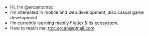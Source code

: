 - Hi, I’m @ercantomac
- I’m interested in mobile and web development, also casual game development.
- I’m currently learning mainly Flutter & its ecosystem.
- How to reach me: tmc.ercan@gmail.com

<!---
ercantomac/ercantomac is a ✨ special ✨ repository because its `README.md` (this file) appears on your GitHub profile.
You can click the Preview link to take a look at your changes.
--->

